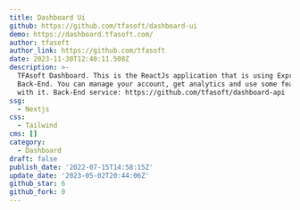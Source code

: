```yaml
---
title: Dashboard Ui
github: https://github.com/tfasoft/dashboard-ui
demo: https://dashboard.tfasoft.com/
author: tfasoft
author_link: https://github.com/tfasoft
date: 2023-11-30T12:40:11.508Z
description: >-
  TFAsoft Dashboard. This is the ReactJs application that is using ExpressJs as
  Back-End. You can manage your account, get analytics and use some features
  with it. Back-End service: https://github.com/tfasoft/dashboard-api
ssg:
  - Nextjs
css:
  - Tailwind
cms: []
category:
  - Dashboard
draft: false
publish_date: '2022-07-15T14:58:15Z'
update_date: '2023-05-02T20:44:06Z'
github_star: 6
github_fork: 0
---
```

